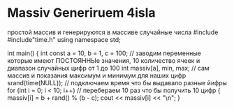 # Massiv Generiruem 4isla
простой массив и генерируются в массиве случайные числа
#include <iostream>
#include"time.h"
using namespace std;

int main()
{
    int const a = 10, b = 1, c = 100; // заводим переменные которые имеют ПОСТОЯННЫе значения, 10 количество ячеек и диапазон случайных цифр от 1 до 100
    int massiv[a], min, max; // сам массив и показания максимум и минимум для наших цифр 
    srand(time(NULL)); // подключаем время что бы выдавало разные йифры
    for (int i = 0; i < 10; i++) // перебераем 10 раз что бы получить 10 цифр
    {
        massiv[i] = b + rand() % (b - c);
        cout << massiv[i] << "\n";
    }
